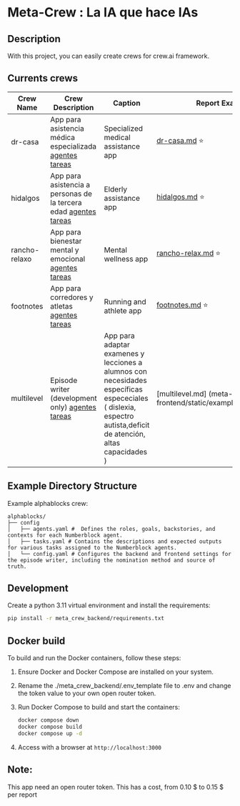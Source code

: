 # Meta-Crew : La IA que hace IAs


## Description
With this project, you can easily create crews for  crew.ai framework. 


## Currents crews

| Crew Name      | Crew Description                                                                                           | Caption                       | Report Example                                                                 |
|----------------|------------------------------------------------------------------------------------------------------------|-------------------------------|------------------------------------------------------------------------------|
| dr-casa        | App para asistencia médica especializada [agentes](etc/configs/dr-casa/config/agents.yaml) [tareas](etc/configs/dr-casa/config/tasks.yaml)     | Specialized medical assistance app | [dr-casa.md](meta-crew-frontend/static/examples/dr-casa.md) ⭐                |
| hidalgos       | App para asistencia a personas de la tercera edad [agentes](etc/configs/hidalgos/config/agents.yaml) [tareas](etc/configs/hidalgos/config/tasks.yaml) | Elderly assistance app       | [hidalgos.md](meta-crew-frontend/static/examples/hidalgos.md) ⭐              |
| rancho-relaxo  | App para bienestar mental y emocional [agentes](etc/configs/rancho-relaxo/config/agents.yaml) [tareas](etc/configs/rancho-relaxo/config/tasks.yaml) | Mental wellness app          | [rancho-relax.md](meta-crew-frontend/static/examples/rancho-relax.md) ⭐      |
| footnotes      | App para corredores y atletas [agentes](etc/configs/footnotes/config/agents.yaml) [tareas](etc/configs/footnotes/config/tasks.yaml)             | Running and athlete app      | [footnotes.md](meta-crew-frontend/static/examples/footnotes.md) ⭐            |
| multilevel    | Episode writer (development only) [agentes](etc/configs/multilevel/config/agents.yaml) [tareas](etc/configs/multilevel/config/tasks.yaml)     | App para adaptar examenes y lecciones a alumnos con necesidades específicas espececiales ( dislexia, espectro autista,deficit de atención, altas capacidades )  | [multilevel.md]                                                                       (meta-crew-frontend/static/examples/multilevel.md)   |

## Example Directory Structure

Example alphablocks crew:
```
alphablocks/
├── config
│   ├── agents.yaml #  Defines the roles, goals, backstories, and contexts for each Numberblock agent.
│   ├── tasks.yaml # Contains the descriptions and expected outputs for various tasks assigned to the Numberblock agents.
│   └── config.yaml # Configures the backend and frontend settings for the episode writer, including the nomination method and source of truth.
```

## Development
Create a python 3.11 virtual environment and install the requirements:
```bash
pip install -r meta_crew_backend/requirements.txt
```

## Docker build
To build and run the Docker containers, follow these steps:

1. Ensure Docker and Docker Compose are installed on your system.

2. Rename the ./meta_crew_backend/.env_template file to .env and change the token value to your own open router token.

5. Run Docker Compose to build and start the containers:
   ```bash
   docker compose down
   docker compose build
   docker compose up -d
   ```
6. Access with a browser at `http://localhost:3000` 

## Note:
This app need an open router token. This has a cost, from 0.10 $ to 0.15 $ per report
